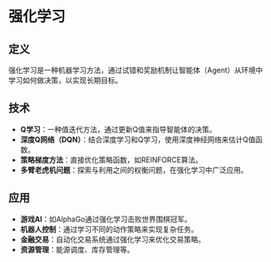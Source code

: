 # 强化学习

## 定义

强化学习是一种机器学习方法，通过试错和奖励机制让智能体（Agent）从环境中学习如何做决策，以实现长期目标。

## 技术

- **Q学习**：一种值迭代方法，通过更新Q值来指导智能体的决策。
- **深度Q网络（DQN）**：结合深度学习和Q学习，使用深度神经网络来估计Q值函数。
- **策略梯度方法**：直接优化策略函数，如REINFORCE算法。
- **多臂老虎机问题**：探索与利用之间的权衡问题，在强化学习中广泛应用。

## 应用

- **游戏AI**：如AlphaGo通过强化学习击败世界围棋冠军。
- **机器人控制**：通过学习不同的动作策略来实现复杂任务。
- **金融交易**：自动化交易系统通过强化学习来优化交易策略。
- **资源管理**：能源调度、库存管理等。